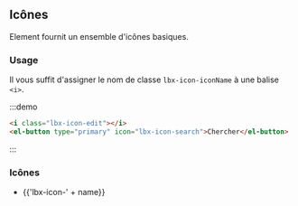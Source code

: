 ## Icônes

Element fournit un ensemble d'icônes basiques.

### Usage

Il vous suffit d'assigner le nom de classe `lbx-icon-iconName` à une balise `<i>`.

:::demo

```html
<i class="lbx-icon-edit"></i>
<el-button type="primary" icon="lbx-icon-search">Chercher</el-button>

```
:::

### Icônes

<ul class="icon-list">
  <li v-for="name in $lbxIcon" :key="name">
    <span>
      <i :class="'lbx-icon-' + name"></i>
      <span class="icon-name">{{'lbx-icon-' + name}}</span>
    </span>
  </li>
</ul>
